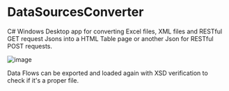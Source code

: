 # DataSourcesConverter
C# Windows Desktop app for converting Excel files, XML files and RESTful GET request Jsons into a HTML Table page or another Json for RESTful POST requests.

![image](https://user-images.githubusercontent.com/25649121/140926708-0fc442a9-7366-4bea-97c7-b45cfe9b6b98.png)

Data Flows can be exported and loaded again with XSD verification to check if it's a proper file.
